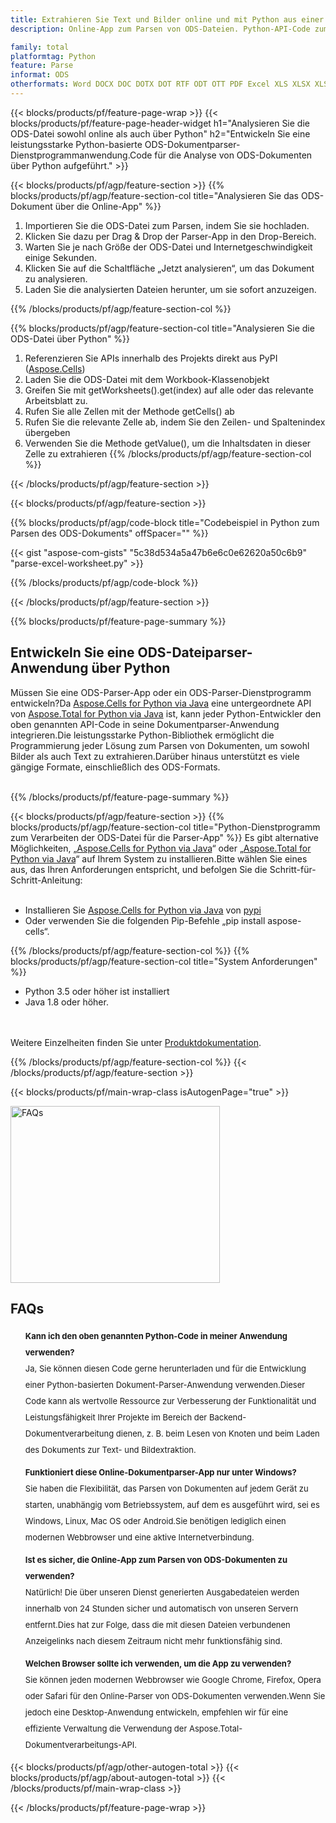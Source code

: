 ```yaml
---
title: Extrahieren Sie Text und Bilder online und mit Python aus einer ODS-Datei
description: Online-App zum Parsen von ODS-Dateien. Python-API-Code zum Extrahieren von Text in Zeilen und Zellen aus einem ODS-Dokument.

family: total
platformtag: Python
feature: Parse
informat: ODS
otherformats: Word DOCX DOC DOTX DOT RTF ODT OTT PDF Excel XLS XLSX XLSM XLSB ODS Powerpoint PPT PPTX ODP
---
```

{{< blocks/products/pf/feature-page-wrap >}}
{{< blocks/products/pf/feature-page-header-widget h1="Analysieren Sie die ODS-Datei sowohl online als auch über Python" h2="Entwickeln Sie eine leistungsstarke Python-basierte ODS-Dokumentparser-Dienstprogrammanwendung.Code für die Analyse von ODS-Dokumenten über Python aufgeführt." >}}

{{< blocks/products/pf/agp/feature-section >}}
{{% blocks/products/pf/agp/feature-section-col title="Analysieren Sie das ODS-Dokument über die Online-App" %}}

1. Importieren Sie die ODS-Datei zum Parsen, indem Sie sie hochladen.
1. Klicken Sie dazu per Drag & Drop der Parser-App in den Drop-Bereich.
1. Warten Sie je nach Größe der ODS-Datei und Internetgeschwindigkeit einige Sekunden.
1. Klicken Sie auf die Schaltfläche „Jetzt analysieren“, um das Dokument zu analysieren.
1. Laden Sie die analysierten Dateien herunter, um sie sofort anzuzeigen.

{{% /blocks/products/pf/agp/feature-section-col %}}

{{% blocks/products/pf/agp/feature-section-col title="Analysieren Sie die ODS-Datei über Python" %}}

1. Referenzieren Sie APIs innerhalb des Projekts direkt aus PyPI ([Aspose.Cells](https://pypi.org/project/aspose-cells/))
1. Laden Sie die ODS-Datei mit dem Workbook-Klassenobjekt
1. Greifen Sie mit getWorksheets().get(index) auf alle oder das relevante Arbeitsblatt zu.
1. Rufen Sie alle Zellen mit der Methode getCells() ab
1. Rufen Sie die relevante Zelle ab, indem Sie den Zeilen- und Spaltenindex übergeben
1. Verwenden Sie die Methode getValue(), um die Inhaltsdaten in dieser Zelle zu extrahieren
{{% /blocks/products/pf/agp/feature-section-col %}}

{{< /blocks/products/pf/agp/feature-section >}}

{{< blocks/products/pf/agp/feature-section >}}

{{% blocks/products/pf/agp/code-block title="Codebeispiel in Python zum Parsen des ODS-Dokuments" offSpacer="" %}}

{{< gist "aspose-com-gists" "5c38d534a5a47b6e6c0e62620a50c6b9" "parse-excel-worksheet.py" >}}

{{% /blocks/products/pf/agp/code-block %}}


{{< /blocks/products/pf/agp/feature-section >}}

{{% blocks/products/pf/feature-page-summary %}}

<h2>Entwickeln Sie eine ODS-Dateiparser-Anwendung über Python</h2>

Müssen Sie eine ODS-Parser-App oder ein ODS-Parser-Dienstprogramm entwickeln?Da [Aspose.Cells for Python via Java](https://products.aspose.com/cells/python-java/) eine untergeordnete API von [Aspose.Total for Python via Java](https://products.aspose.com/total/python-java/) ist, kann jeder Python-Entwickler den oben genannten API-Code in seine Dokumentparser-Anwendung integrieren.Die leistungsstarke Python-Bibliothek ermöglicht die Programmierung jeder Lösung zum Parsen von Dokumenten, um sowohl Bilder als auch Text zu extrahieren.Darüber hinaus unterstützt es viele gängige Formate, einschließlich des ODS-Formats.<br /><br />

{{% /blocks/products/pf/feature-page-summary %}}

{{< blocks/products/pf/agp/feature-section >}}
{{% blocks/products/pf/agp/feature-section-col title="Python-Dienstprogramm zum Verarbeiten der ODS-Datei für die Parser-App" %}}
Es gibt alternative Möglichkeiten, „[Aspose.Cells for Python via Java](https://products.aspose.com/cells/python-java/)“ oder „[Aspose.Total for Python via Java](https://products.aspose.com/total/python-java/)“ auf Ihrem System zu installieren.Bitte wählen Sie eines aus, das Ihren Anforderungen entspricht, und befolgen Sie die Schritt-für-Schritt-Anleitung:<br /><br />

- Installieren Sie [Aspose.Cells for Python via Java](https://products.aspose.com/cells/python-java/) von [pypi](https://pypi.org/project/aspose-cells/)
- Oder verwenden Sie die folgenden Pip-Befehle „pip install aspose-cells“.

{{% /blocks/products/pf/agp/feature-section-col %}}
{{% blocks/products/pf/agp/feature-section-col title="System Anforderungen" %}}

- Python 3.5 oder höher ist installiert
- Java 1.8 oder höher.

<br /><br />
Weitere Einzelheiten finden Sie unter [Produktdokumentation](https://docs.aspose.com/cells/python-java/system-requirements/).

{{% /blocks/products/pf/agp/feature-section-col %}}
{{< /blocks/products/pf/agp/feature-section >}}


{{< blocks/products/pf/main-wrap-class isAutogenPage="true" >}}

<style>.howtolist li{margin-right: 0!important;line-height: 26px;position: relative;margin-bottom: 10px;font-size: 13px;list-style-type: none;}</style>
<div class="col-md-12 tl bg-gray-dark howtolist section">
  <a class="anchor" name="faqpage"></a>
  <div class="container tl dflex" itemscope="" itemtype="https://schema.org/FAQPage">
      <div class="col-md-4 howtosectiongfx">
          <img class="social-panel-hide-on-mobile" src="https://www.groupdocs.cloud/templates/brand/images/groupdocs/conversion/groupdocs_conversion-brand.png" alt="FAQs" width="335" height="283">
      </div>
      <div class="howtosection col-md-8">
          <div>
              <h2>FAQs</h2>
              <ul>
                  <li itemscope="" itemprop="mainEntity" itemtype="https://schema.org/Question">
                      <div>
                          <span itemprop="name"><b>Kann ich den oben genannten Python-Code in meiner Anwendung verwenden?</b></span>
                      </div>
                      <div itemscope="" itemprop="acceptedAnswer" itemtype="https://schema.org/Answer">
                          <span itemprop="text">Ja, Sie können diesen Code gerne herunterladen und für die Entwicklung einer Python-basierten Dokument-Parser-Anwendung verwenden.Dieser Code kann als wertvolle Ressource zur Verbesserung der Funktionalität und Leistungsfähigkeit Ihrer Projekte im Bereich der Backend-Dokumentverarbeitung dienen, z. B. beim Lesen von Knoten und beim Laden des Dokuments zur Text- und Bildextraktion.</span>
                      </div>
                  </li>
                  <li itemscope="" itemprop="mainEntity" itemtype="https://schema.org/Question">
                      <div>
                          <span itemprop="name"><b>Funktioniert diese Online-Dokumentparser-App nur unter Windows?</b></span>
                      </div>
                      <div itemscope="" itemprop="acceptedAnswer" itemtype="https://schema.org/Answer">
                          <span itemprop="text">Sie haben die Flexibilität, das Parsen von Dokumenten auf jedem Gerät zu starten, unabhängig vom Betriebssystem, auf dem es ausgeführt wird, sei es Windows, Linux, Mac OS oder Android.Sie benötigen lediglich einen modernen Webbrowser und eine aktive Internetverbindung.</span>
                      </div>
                  </li>
                  <li itemscope="" itemprop="mainEntity" itemtype="https://schema.org/Question">
                      <div>
                          <span itemprop="name"><b>Ist es sicher, die Online-App zum Parsen von ODS-Dokumenten zu verwenden?</b></span>
                      </div>
                      <div itemscope="" itemprop="acceptedAnswer" itemtype="https://schema.org/Answer">
                          <span itemprop="text">Natürlich! Die über unseren Dienst generierten Ausgabedateien werden innerhalb von 24 Stunden sicher und automatisch von unseren Servern entfernt.Dies hat zur Folge, dass die mit diesen Dateien verbundenen Anzeigelinks nach diesem Zeitraum nicht mehr funktionsfähig sind.</span>
                      </div>
                  </li>                 
                  <li itemscope="" itemprop="mainEntity" itemtype="https://schema.org/Question">
                      <div>
                          <span itemprop="name"><b>Welchen Browser sollte ich verwenden, um die App zu verwenden?</b></span>
                      </div>
                      <div itemscope="" itemprop="acceptedAnswer" itemtype="https://schema.org/Answer">
                          <span itemprop="text">Sie können jeden modernen Webbrowser wie Google Chrome, Firefox, Opera oder Safari für den Online-Parser von ODS-Dokumenten verwenden.Wenn Sie jedoch eine Desktop-Anwendung entwickeln, empfehlen wir für eine effiziente Verwaltung die Verwendung der Aspose.Total-Dokumentverarbeitungs-API.</span>
                      </div>
                  </li>
              </ul>
          </div>
      </div>
  </div>

{{< blocks/products/pf/agp/other-autogen-total >}}
{{< blocks/products/pf/agp/about-autogen-total >}}
{{< /blocks/products/pf/main-wrap-class >}}

{{< /blocks/products/pf/feature-page-wrap >}}